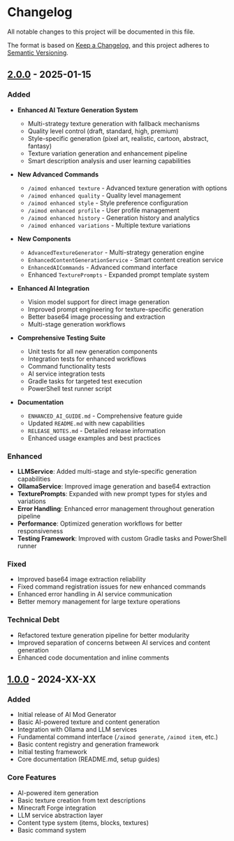 # Changelog

All notable changes to this project will be documented in this file.

The format is based on [Keep a Changelog](https://keepachangelog.com/en/1.0.0/),
and this project adheres to [Semantic Versioning](https://semver.org/spec/v2.0.0.html).

## [2.0.0] - 2025-01-15

### Added
- **Enhanced AI Texture Generation System**
  - Multi-strategy texture generation with fallback mechanisms
  - Quality level control (draft, standard, high, premium)
  - Style-specific generation (pixel art, realistic, cartoon, abstract, fantasy)
  - Texture variation generation and enhancement pipeline
  - Smart description analysis and user learning capabilities

- **New Advanced Commands**
  - `/aimod enhanced texture` - Advanced texture generation with options
  - `/aimod enhanced quality` - Quality level management
  - `/aimod enhanced style` - Style preference configuration
  - `/aimod enhanced profile` - User profile management
  - `/aimod enhanced history` - Generation history and analytics
  - `/aimod enhanced variations` - Multiple texture variations

- **New Components**
  - `AdvancedTextureGenerator` - Multi-strategy generation engine
  - `EnhancedContentGenerationService` - Smart content creation service
  - `EnhancedAICommands` - Advanced command interface
  - Enhanced `TexturePrompts` - Expanded prompt template system

- **Enhanced AI Integration**
  - Vision model support for direct image generation
  - Improved prompt engineering for texture-specific generation
  - Better base64 image processing and extraction
  - Multi-stage generation workflows

- **Comprehensive Testing Suite**
  - Unit tests for all new generation components
  - Integration tests for enhanced workflows
  - Command functionality tests
  - AI service integration tests
  - Gradle tasks for targeted test execution
  - PowerShell test runner script

- **Documentation**
  - `ENHANCED_AI_GUIDE.md` - Comprehensive feature guide
  - Updated `README.md` with new capabilities
  - `RELEASE_NOTES.md` - Detailed release information
  - Enhanced usage examples and best practices

### Enhanced
- **LLMService**: Added multi-stage and style-specific generation capabilities
- **OllamaService**: Improved image generation and base64 extraction
- **TexturePrompts**: Expanded with new prompt types for styles and variations
- **Error Handling**: Enhanced error management throughout generation pipeline
- **Performance**: Optimized generation workflows for better responsiveness
- **Testing Framework**: Improved with custom Gradle tasks and PowerShell runner

### Fixed
- Improved base64 image extraction reliability
- Fixed command registration issues for new enhanced commands
- Enhanced error handling in AI service communication
- Better memory management for large texture operations

### Technical Debt
- Refactored texture generation pipeline for better modularity
- Improved separation of concerns between AI services and content generation
- Enhanced code documentation and inline comments

## [1.0.0] - 2024-XX-XX

### Added
- Initial release of AI Mod Generator
- Basic AI-powered texture and content generation
- Integration with Ollama and LLM services
- Fundamental command interface (`/aimod generate`, `/aimod item`, etc.)
- Basic content registry and generation framework
- Initial testing framework
- Core documentation (README.md, setup guides)

### Core Features
- AI-powered item generation
- Basic texture creation from text descriptions
- Minecraft Forge integration
- LLM service abstraction layer
- Content type system (items, blocks, textures)
- Basic command system

[2.0.0]: https://github.com/yourrepo/ai-mod-generator/compare/v1.0.0...v2.0.0
[1.0.0]: https://github.com/yourrepo/ai-mod-generator/releases/tag/v1.0.0
